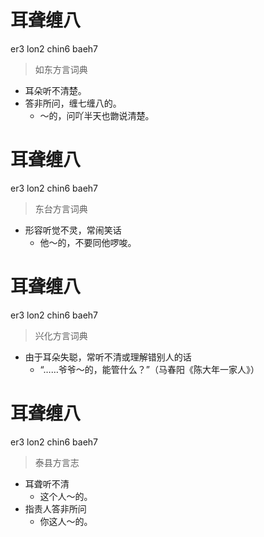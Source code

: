 # 耳聋缠八
er3 lon2 chin6 baeh7
> 如东方言词典
- 耳朵听不清楚。
- 答非所问，缠七缠八的。
  - ～的，问吖半天也朆说清楚。

# 耳聋缠八
er3 lon2 chin6 baeh7
> 东台方言词典
- 形容听觉不灵，常闹笑话
  - 他～的，不要同他啰唆。

# 耳聋缠八
er3 lon2 chin6 baeh7
> 兴化方言词典
- 由于耳朵失聪，常听不清或理解错别人的话
  - “……爷爷～的，能管什么？”（马春阳《陈大年一家人》）

# 耳聋缠八
er3 lon2 chin6 baeh7
> 泰县方言志
- 耳聋听不清
  - 这个人～的。
- 指责人答非所问
  - 你这人～的。

